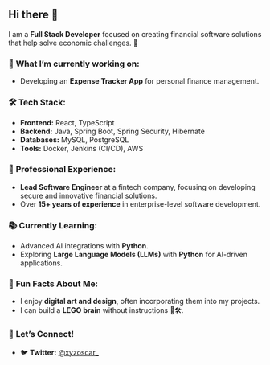 ## Hi there 👋  

I am a **Full Stack Developer** focused on creating financial software solutions that help solve economic challenges. 🚀  

### 🚀 **What I’m currently working on:**  
- Developing an **Expense Tracker App** for personal finance management.  

### 🛠️ **Tech Stack:**  
- **Frontend:** React, TypeScript  
- **Backend:** Java, Spring Boot, Spring Security, Hibernate  
- **Databases:** MySQL, PostgreSQL  
- **Tools:** Docker, Jenkins (CI/CD), AWS  

### 💼 **Professional Experience:**  
- **Lead Software Engineer** at a fintech company, focusing on developing secure and innovative financial solutions.  
- Over **15+ years of experience** in enterprise-level software development.  

### 📚 **Currently Learning:**  
- Advanced AI integrations with **Python**.  
- Exploring **Large Language Models (LLMs)** with **Python** for AI-driven applications.

### 🎨 **Fun Facts About Me:**  
- I enjoy **digital art and design**, often incorporating them into my projects.  
- I can build a **LEGO brain** without instructions 🧠🛠️.  

### 🌟 **Let’s Connect!**  
- 🐦 **Twitter:** [@xyzoscar_](https://twitter.com/xyzoscar_)  
